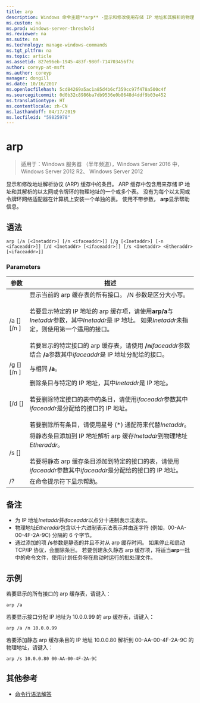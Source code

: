 ```yaml
---
title: arp
description: Windows 命令主题**arp** -显示和修改使用存储 IP 地址和其解析的物理地址的地址解析协议 (arp) 缓存中的条目。
ms.custom: na
ms.prod: windows-server-threshold
ms.reviewer: na
ms.suite: na
ms.technology: manage-windows-commands
ms.tgt_pltfrm: na
ms.topic: article
ms.assetid: 827e96eb-1945-483f-980f-714703456f7c
author: coreyp-at-msft
ms.author: coreyp
manager: dongill
ms.date: 10/16/2017
ms.openlocfilehash: 5cd84269a5ac1a85d4b6cf359cc97f478a500c4f
ms.sourcegitcommit: 0d0b32c8986ba7db9536e0b8648d4ddf9b03e452
ms.translationtype: HT
ms.contentlocale: zh-CN
ms.lasthandoff: 04/17/2019
ms.locfileid: "59825978"
---
```

# <a name="arp"></a>arp

>适用于：Windows 服务器 （半年频道），Windows Server 2016 中，Windows Server 2012 R2、 Windows Server 2012

显示和修改地址解析协议 (ARP) 缓存中的条目。 ARP 缓存中包含用来存储 IP 地址和其解析的以太网或令牌环的物理地址的一个或多个表。 没有为每个以太网或令牌环网络适配器在计算机上安装一个单独的表。 使用不带参数， **arp**显示帮助信息。
## <a name="syntax"></a>语法
```
arp [/a [<Inetaddr>] [/n <ifaceaddr>]] [/g [<Inetaddr>] [-n <ifaceaddr>]] [/d <Inetaddr> [<ifaceaddr>]] [/s <Inetaddr> <Etheraddr> [<ifaceaddr>]]
```
### <a name="parameters"></a>Parameters
|参数|描述|
|-------|--------|
|/a [<Inetaddr>] [/n <ifaceaddr>]|显示当前的 arp 缓存表的所有接口。 /N 参数是区分大小写。<br /><br />若要显示特定的 IP 地址的 arp 缓存项，请使用**arp/a**与*Inetaddr*参数，其中*Inetaddr*是 IP 地址。 如果*Inetaddr*未指定，则使用第一个适用的接口。<br /><br />若要显示的特定接口的 arp 缓存表，请使用 **/n***ifaceaddr*参数结合 **/a**参数其中*ifaceaddr*是 IP 地址分配给的接口。|
|/g [<Inetaddr>] [/n <ifaceaddr>]|与相同 **/a**。|
|[/d <Inetaddr> [<ifaceaddr>]|删除条目与特定的 IP 地址，其中*Inetaddr*是 IP 地址。<br /><br />若要删除特定接口的表中的条目，请使用*ifaceaddr*参数其中*ifaceaddr*是分配给的接口的 IP 地址。<br /><br />若要删除所有条目，请使用星号 (\*) 通配符来代替*Inetaddr*。|
|/s <Inetaddr> <Etheraddr> [<ifaceaddr>]|将静态条目添加到 IP 地址解析 arp 缓存*Inetaddr*到物理地址*Etheraddr*。<br /><br />若要将静态 arp 缓存条目添加到特定的接口的表，请使用*ifaceaddr*参数其中*ifaceaddr*是分配给的接口的 IP 地址。|
|/?|在命令提示符下显示帮助。|
## <a name="remarks"></a>备注
-   为 IP 地址*Inetaddr*并*ifaceaddr*以点分十进制表示法表示。
-   物理地址*Etheraddr*包含以十六进制表示法表示并由连字符 (例如，00-AA-00-4F-2A-9C) 分隔的 6 个字节。
-   通过添加的项 **/s**参数是静态的并且不对从 arp 缓存时间。 如果停止和启动 TCP/IP 协议，会删除条目。 若要创建永久静态 arp 缓存项，将适当**arp**一批中的命令文件，使用计划任务将在启动时运行的批处理文件。
## <a name="BKMK_Examples"></a>示例
若要显示的所有接口的 arp 缓存表，请键入：
```
arp /a
```
若要显示接口分配 IP 地址为 10.0.0.99 的 arp 缓存表，请键入：
```
arp /a /n 10.0.0.99
```
若要添加静态 arp 缓存条目的 IP 地址 10.0.0.80 解析到 00-AA-00-4F-2A-9C 的物理地址，请键入：
```
arp /s 10.0.0.80 00-AA-00-4F-2A-9C 
```
## <a name="additional-references"></a>其他参考
-   [命令行语法解答](command-line-syntax-key.md)
